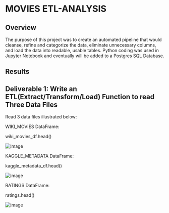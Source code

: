 # MOVIES ETL-ANALYSIS

## Overview ##

The purpose of this project was to create an automated pipeline that would cleanse, 
refine and categorize the data, eliminate unnecessary columns, and load the data into 
readable, usable tables.  Python coding was used in Jupyter Notebook and eventually 
will be added to a Postgres SQL Database.

## Results ##

## Deliverable 1: Write an ETL(Extract/Transform/Load) Function to read Three Data Files ##


Read 3 data files illustrated below:

WIKI_MOVIES DataFrame:

wiki_movies_df.head()

![image](https://user-images.githubusercontent.com/8845050/171804802-4dfa60bc-6f07-4c1d-834b-92ecacfed630.png)

KAGGLE_METADATA DataFrame:

kaggle_metadata_df.head()

![image](https://user-images.githubusercontent.com/8845050/171804673-07c8cb91-bcde-49b1-a088-9176e1f621d9.png)

RATINGS DataFrame:

ratings.head()

![image](https://user-images.githubusercontent.com/8845050/171804578-2a7c7a1f-fd67-4b6d-9774-a3474a6fd0fe.png)




